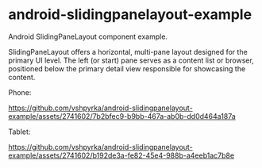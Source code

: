 # android-slidingpanelayout-example

Android SlidingPaneLayout component example.

SlidingPaneLayout offers a horizontal, multi-pane layout designed for the primary UI level. The left (or start) pane serves as a content list or browser, positioned below the primary detail view responsible for showcasing the content.

Phone:

https://github.com/vshpyrka/android-slidingpanelayout-example/assets/2741602/7b2bfec9-b9bb-467a-ab0b-dd0d464a187a

Tablet:

https://github.com/vshpyrka/android-slidingpanelayout-example/assets/2741602/b192de3a-fe82-45e4-988b-a4eeb1ac7b8e

